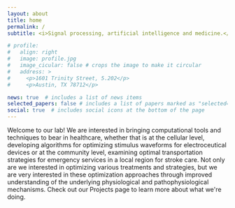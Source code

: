 ```yaml
---
layout: about
title: home
permalink: /
subtitle: <i>Signal processing, artificial intelligence and medicine.</i>

# profile:
#   align: right
#   image: profile.jpg
#   image_cicular: false # crops the image to make it circular
#   address: >
#     <p>1601 Trinity Street, 5.202</p>
#     <p>Austin, TX 78712</p>

news: true  # includes a list of news items
selected_papers: false # includes a list of papers marked as "selected={true}"
social: true  # includes social icons at the bottom of the page
---
```

Welcome to our lab!  We are interested in bringing computational tools and techniques to bear in healthcare, whether that is at the cellular level, developing algorithms for optimizing stimulus waveforms for electroceutical devices or at the community level, examining optimal transportation strategies for emergency services in a local region for stroke care.  Not only are we interested in optimizing various treatments and strategies, but we are very interested in these optimization approaches through improved understanding of the underlying physiological and pathophysiological mechanisms.  Check out our <a html="projects.html"> Projects </a> page to learn more about what we're doing.  
